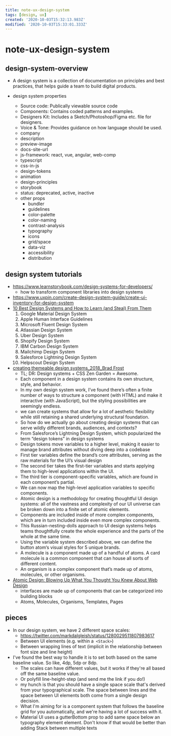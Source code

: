 ```yaml
---
title: note-ux-design-system
tags: [design, ux]
created: '2020-10-03T15:32:13.983Z'
modified: '2020-10-03T15:33:01.333Z'
---
```


# note-ux-design-system

## design-system-overview

- A design system is a collection of documentation on principles and best practices, that helps guide a team to build digital products.

- design system properties
  - Source code: Publically viewable source code
  - Components: Contains coded patterns and examples.
  - Designers Kit: Includes a Sketch/Photoshop/Figma etc. file for designers.
  - Voice & Tone: Provides guidance on how language should be used.
  - company
  - description
  - preview-image
  - docs-site-url
  - js-framework: react, vue, angular, web-comp
  - typescript
  - css-in-js
  - design-tokens
  - animation
  - design-principles
  - storybook
  - status: deprecated, active, inactive
  - other props
    - bundler
    - guidelines
    - color-palette
    - color-naming
    - contrast-analysis
    - typography
    - icons
    - grid/space
    - data-viz
    - accessibility
    - distribution

## design system tutorials

- https://www.learnstorybook.com/design-systems-for-developers/
  - how to transform component libraries into design systems
- https://www.uxpin.com/create-design-system-guide/create-ui-inventory-for-design-system
- [10 Best Design Systems and How to Learn (and Steal) From Them](https://designerup.co/blog/10-best-design-systems-and-how-to-learn-and-steal-from-them/)
  01. Google Material Design System
  02. Apple Human Interface Guidelines
  03. Microsoft Fluent Design System
  04. Atlassian Design System
  05. Uber Design System
  06. Shopify Design System
  07. IBM Carbon Design System
  08. Mailchimp Design System
  09. Salesforce Lightning Design System
  10. Helpscout Design System
- [creating themeable design systems_2018_Brad Frost](https://bradfrost.com/blog/post/creating-themeable-design-systems/)
  - TL; DR: Design systems + CSS Zen Garden = Awesome.
  - Each component in a design system contains its own structure, style, and behavior.
  - In my own design system work, I’ve found there’s often a finite number of ways to structure a component (with HTML) and make it interactive (with JavaScript), but the styling possibilities are seemingly endless.
  - we can create systems that allow for a lot of aesthetic flexibility while still retaining a shared underlying structural foundation.
  - So how do we actually go about creating design systems that can serve wildly different brands, audiences, and contexts?
  - From Salesforce’s Lightning Design System, which popularized the term “design tokens” in design systems
  - Design tokens move variables to a higher level, making it easier to manage brand attributes without diving deep into a codebase
  - First tier variables define the brand’s core attributes, serving as the raw materials for the UI’s visual design
  - The second tier takes the first-tier variables and starts applying them to high-level applications within the UI.
  - The third tier is component-specific variables, which are found in each component’s partial. 
  - We can now map the high-level application variables to specific components.
  - Atomic design is a methodology for creating thoughtful UI design systems: all of the vastness and complexity of our UI universe can be broken down into a finite set of atomic elements. 
  - Components are included inside of more complex components, which are in turn included inside even more complex components. 
  - This Russian-nesting-dolls approach to UI design systems helps teams thoughtfully create the whole experience and the parts of the whole at the same time.
  - Using the variable system described above, we can define the button atom‘s visual styles for 5 unique brands.
  - A molecule is a component made up of a handful of atoms. A card molecule is a common component that can house all sorts of different content.
  - An organism is a complex component that’s made up of atoms, molecules, or other organisms.
- [Atomic Design: Blowing Up What You Thought You Knew About Web Design](https://www.elegantthemes.com/blog/design/atomic-design)
  - interfaces are made up of components that can be categorized into building blocks
  - Atoms, Molecules, Organisms, Templates, Pages

## pieces
- In our design system, we have 2 different space scales:
  - https://twitter.com/markdalgleish/status/1280029511807983617
  - Between UI elements (e.g. within a` <Stack>`)
  - Between wrapping lines of text (implicit in the relationship between font size and line height)
- I've found the best way to handle it is to set both based on the same baseline value. So like, 4dp, 5dp or 8dp.
  - The scales can have different values, but it works if they're all based off the same baseline value.
  - Or polyfill line-height-step (and send me the link if you do!)
  - my hunch is that you should have a single space scale that's derived from your typographical scale. The space between lines and the space between UI elements both come from a single design decision.
  - What I'm aiming for is a component system that follows the baseline grid for you automatically, and we're having a lot of success with it.
  - Material UI uses a gutterBottom prop to add same space below an typography element element.  Don't know if that would be better than adding Stack between multiple texts

